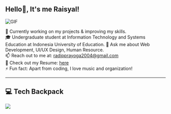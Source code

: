 ## Hello👋, It's me Raisyal!

![GIF](https://media.giphy.com/media/YOUR_GIF_LINK_HERE/giphy.gif)

🔭 Currently working on my projects & improving my skills.  
🎓 Undergraduate student at Information Technology and Systems Education at Indonesia University of Education. 
💬 Ask me about Web Development, UI/UX Design, Human Resource.  
📫 Reach out to me at: radipprayoga2004@gmail.com  
📄 Check out my Resume: [here](https://drive.google.com/file/d/1Skv3x0Bl_m_cVerVSl8ZFOkicreRZxlh/view?usp=sharing)  
⚡ Fun fact: Apart from coding, I love music and organization!  

---

## 💻 Tech Backpack  
 
<p align="left">
  <img src="https://skillicons.dev/icons?i=html,css,js,react,nextjs,tailwind,ts,npm,vscode,php,laravel,mysql,firebase,git,github,vercel,gcp,python,figma,notion" />
</p>

